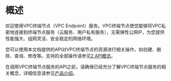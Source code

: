 # 概述<a name="zh-cn_topic_0130978808"></a>

欢迎使用VPC终端节点（VPC Endpoint）服务。VPC终端节点使您能够将VPC私密地连接到终端节点服务（云服务、用户私有服务），无需弹性公网IP，为您提供性能强大、组网灵活、安全稳定的网络环境。

您可以使用本文档提供的API对VPC终端节点的资源进行相关操作，如创建、删除、查询、修改等。支持的全部操作请参见[2 API概览](API概览.md)。

在调用VPC终端节点服务的API之前，请确保已经充分了解VPC终端节点服务的相关概念，详细信息请参见[产品介绍](https://support.huaweicloud.com/productdesc-vpcep/zh-cn_topic_0131645194.html)。

